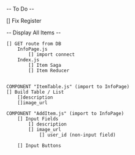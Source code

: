-- To Do --

[] Fix Register


-- Display All Items --

    [] GET route from DB
        InfoPage.js
            [] import connect
        Index.js
            [] Item Saga
            [] Item Reducer
    

    COMPONENT "ItemTable.js" (import to InfoPage)
    [] Build Table / List 
        []description
        []image_url
    
    COMPONENT "AddItem.js" (import to InfoPage)
        [] Input Fields
            [] description
            [] image_url
                [] user_id (non-input field)

        [] Input Buttons
        


    

    

